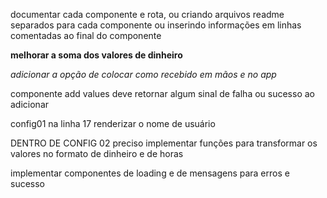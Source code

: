 documentar cada componente e rota, ou criando arquivos readme 
separados para cada componente ou inserindo informações em linhas 
comentadas ao final do componente

**melhorar a soma dos valores de dinheiro**

*adicionar a opção de colocar como recebido em mãos e no app*

componente add values deve retornar algum sinal de falha ou sucesso ao adicionar

config01 na linha 17 renderizar o nome de usuário

DENTRO DE CONFIG 02 preciso implementar funções para transformar os valores
no formato de dinheiro e de horas


implementar componentes de loading e de mensagens para erros e sucesso